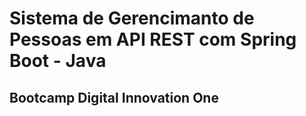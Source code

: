 # Sistema de Gerencimanto de Pessoas em API REST com Spring Boot - Java

## Bootcamp Digital Innovation One
